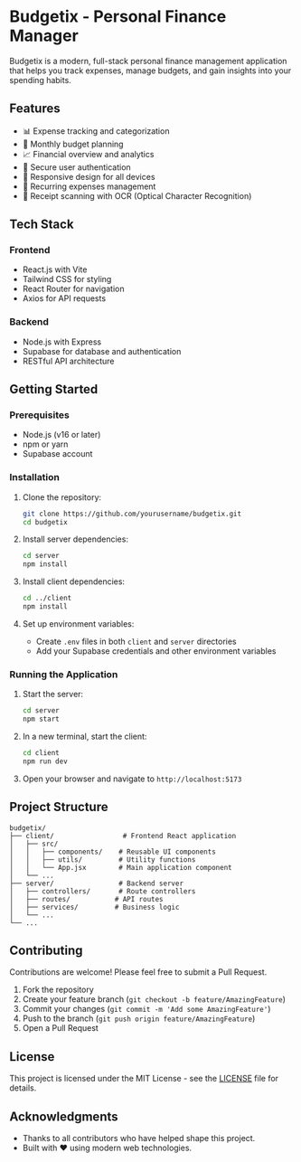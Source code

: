 # Budgetix - Personal Finance Manager

Budgetix is a modern, full-stack personal finance management application that helps you track expenses, manage budgets, and gain insights into your spending habits.

## Features

- 📊 Expense tracking and categorization
- 📅 Monthly budget planning
- 📈 Financial overview and analytics
- 🔐 Secure user authentication
- 📱 Responsive design for all devices
- 🔄 Recurring expenses management
- 🧾 Receipt scanning with OCR (Optical Character Recognition)

## Tech Stack

### Frontend
- React.js with Vite
- Tailwind CSS for styling
- React Router for navigation
- Axios for API requests

### Backend
- Node.js with Express
- Supabase for database and authentication
- RESTful API architecture

## Getting Started

### Prerequisites
- Node.js (v16 or later)
- npm or yarn
- Supabase account

### Installation

1. Clone the repository:
   ```bash
   git clone https://github.com/yourusername/budgetix.git
   cd budgetix
   ```

2. Install server dependencies:
   ```bash
   cd server
   npm install
   ```

3. Install client dependencies:
   ```bash
   cd ../client
   npm install
   ```

4. Set up environment variables:
   - Create `.env` files in both `client` and `server` directories
   - Add your Supabase credentials and other environment variables

### Running the Application

1. Start the server:
   ```bash
   cd server
   npm start
   ```

2. In a new terminal, start the client:
   ```bash
   cd client
   npm run dev
   ```

3. Open your browser and navigate to `http://localhost:5173`

## Project Structure

```
budgetix/
├── client/                 # Frontend React application
│   ├── src/
│   │   ├── components/    # Reusable UI components
│   │   ├── utils/         # Utility functions
│   │   └── App.jsx        # Main application component
│   └── ...
├── server/                # Backend server
│   ├── controllers/       # Route controllers
│   ├── routes/           # API routes
│   ├── services/         # Business logic
│   └── ...
└── ...
```

## Contributing

Contributions are welcome! Please feel free to submit a Pull Request.

1. Fork the repository
2. Create your feature branch (`git checkout -b feature/AmazingFeature`)
3. Commit your changes (`git commit -m 'Add some AmazingFeature'`)
4. Push to the branch (`git push origin feature/AmazingFeature`)
5. Open a Pull Request

## License

This project is licensed under the MIT License - see the [LICENSE](LICENSE) file for details.

## Acknowledgments

- Thanks to all contributors who have helped shape this project.
- Built with ❤️ using modern web technologies.
